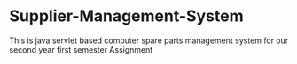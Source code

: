 ﻿# Supplier-Management-System
 This is java servlet based computer spare parts management system for our second year first semester Assignment
